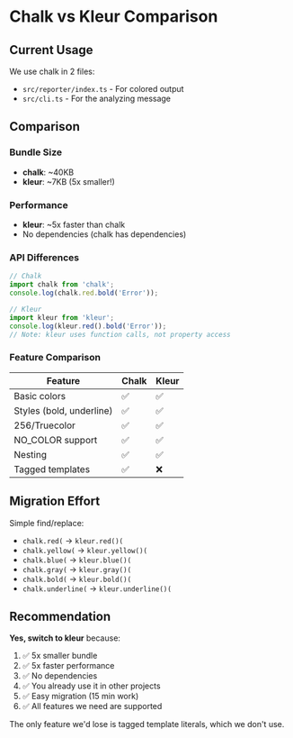 # Chalk vs Kleur Comparison

## Current Usage
We use chalk in 2 files:
- `src/reporter/index.ts` - For colored output
- `src/cli.ts` - For the analyzing message

## Comparison

### Bundle Size
- **chalk**: ~40KB
- **kleur**: ~7KB (5x smaller!)

### Performance
- **kleur**: ~5x faster than chalk
- No dependencies (chalk has dependencies)

### API Differences
```javascript
// Chalk
import chalk from 'chalk';
console.log(chalk.red.bold('Error'));

// Kleur  
import kleur from 'kleur';
console.log(kleur.red().bold('Error'));
// Note: kleur uses function calls, not property access
```

### Feature Comparison
| Feature | Chalk | Kleur |
|---------|-------|-------|
| Basic colors | ✅ | ✅ |
| Styles (bold, underline) | ✅ | ✅ |
| 256/Truecolor | ✅ | ✅ |
| NO_COLOR support | ✅ | ✅ |
| Nesting | ✅ | ✅ |
| Tagged templates | ✅ | ❌ |

## Migration Effort
Simple find/replace:
- `chalk.red(` → `kleur.red()(`
- `chalk.yellow(` → `kleur.yellow()(`
- `chalk.blue(` → `kleur.blue()(`
- `chalk.gray(` → `kleur.gray()(`
- `chalk.bold(` → `kleur.bold()(`
- `chalk.underline(` → `kleur.underline()(`

## Recommendation
**Yes, switch to kleur** because:
1. ✅ 5x smaller bundle
2. ✅ 5x faster performance  
3. ✅ No dependencies
4. ✅ You already use it in other projects
5. ✅ Easy migration (15 min work)
6. ✅ All features we need are supported

The only feature we'd lose is tagged template literals, which we don't use.